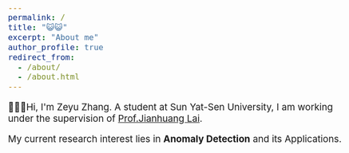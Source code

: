 ```yaml
---
permalink: /
title: "😺😺"
excerpt: "About me"
author_profile: true
redirect_from: 
  - /about/
  - /about.html
---
```


<style type="text/css">
  body{
  font-size: 14pt;
}
</style>

 😶‍🌫️🤗Hi, I'm Zeyu Zhang. A student at Sun Yat-Sen University, I am working under the supervision of [Prof.Jianhuang Lai](https://scholar.google.com/citations?user=w3GjGqoAAAAJ). 

My current research interest lies in **Anomaly Detection** and its Applications.
